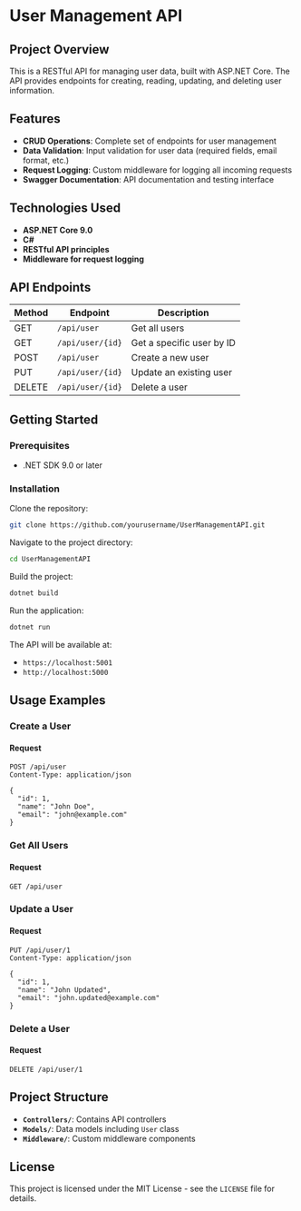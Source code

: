# User Management API

## Project Overview
This is a RESTful API for managing user data, built with ASP.NET Core. The API provides endpoints for creating, reading, updating, and deleting user information.

## Features
- **CRUD Operations**: Complete set of endpoints for user management
- **Data Validation**: Input validation for user data (required fields, email format, etc.)
- **Request Logging**: Custom middleware for logging all incoming requests
- **Swagger Documentation**: API documentation and testing interface

## Technologies Used
- **ASP.NET Core 9.0**
- **C#**
- **RESTful API principles**
- **Middleware for request logging**

## API Endpoints

| Method | Endpoint           | Description                   |
|--------|-------------------|-------------------------------|
| GET    | `/api/user`       | Get all users                 |
| GET    | `/api/user/{id}`  | Get a specific user by ID     |
| POST   | `/api/user`       | Create a new user             |
| PUT    | `/api/user/{id}`  | Update an existing user       |
| DELETE | `/api/user/{id}`  | Delete a user                 |

## Getting Started

### Prerequisites
- .NET SDK 9.0 or later

### Installation

Clone the repository:
```sh
git clone https://github.com/yourusername/UserManagementAPI.git
```

Navigate to the project directory:
```sh
cd UserManagementAPI
```

Build the project:
```sh
dotnet build
```

Run the application:
```sh
dotnet run
```

The API will be available at:
- `https://localhost:5001`
- `http://localhost:5000`

## Usage Examples

### Create a User
#### Request
```http
POST /api/user
Content-Type: application/json

{
  "id": 1,
  "name": "John Doe",
  "email": "john@example.com"
}
```

### Get All Users
#### Request
```http
GET /api/user
```

### Update a User
#### Request
```http
PUT /api/user/1
Content-Type: application/json

{
  "id": 1,
  "name": "John Updated",
  "email": "john.updated@example.com"
}
```

### Delete a User
#### Request
```http
DELETE /api/user/1
```

## Project Structure
- **`Controllers/`**: Contains API controllers
- **`Models/`**: Data models including `User` class
- **`Middleware/`**: Custom middleware components

## License
This project is licensed under the MIT License - see the `LICENSE` file for details.

